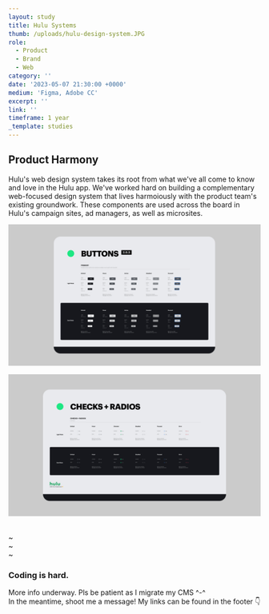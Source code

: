 ```yaml
---
layout: study
title: Hulu Systems
thumb: /uploads/hulu-design-system.JPG
role:
  - Product
  - Brand
  - Web
category: ''
date: '2023-05-07 21:30:00 +0000'
medium: 'Figma, Adobe CC'
excerpt: ''
link: ''
timeframe: 1 year
_template: studies
---
```






## Product Harmony

Hulu's web design system takes its root from what we've all come to know and love in the Hulu app. We've worked hard on building a complementary web-focused design system that lives harmoiously with the product team's existing groundwork. These components are used across the board in Hulu's campaign sites, ad managers, as well as microsites.

![](/uploads/btns.jpg)

![](/uploads/checkradios.jpg)





<br>~<br>~<br>~<br>
### Coding is hard.
More info underway. Pls be patient as I migrate my CMS ^-^
<br>
In the meantime, shoot me a message! My links can be found in the footer 👇